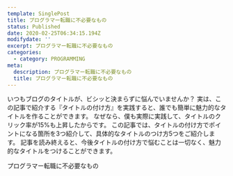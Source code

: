```yaml
---
template: SinglePost
title: プログラマー転職に不必要なもの
status: Published
date: 2020-02-25T06:34:15.194Z
modifydate: ''
excerpt: プログラマー転職に不必要なもの
categories:
  - category: PROGRAMMING
meta:
  description: プログラマー転職に不必要なもの
  title: プログラマー転職に不必要なもの
---
```

いつもブログのタイトルが、ビシッと決まらずに悩んでいませんか？
実は、この記事で紹介する『タイトルの付け方』を実践すると、誰でも簡単に魅力的なタイトルを作ることができます。
なぜなら、僕も実際に実践して、タイトルのクリック率が15%も上昇したからです。
この記事では、タイトルの付け方でポイントになる箇所を3つ紹介して、具体的なタイトルのつけ方5つをご紹介します。
記事を読み終えると、今後タイトルの付け方で悩むことは一切なく、魅力的なタイトルをつけることができます。

プログラマー転職に不必要なもの
